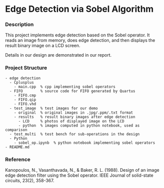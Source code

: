 # Edge Detection via Sobel Algorithm

### Description
This project implements edge detection based on the Sobel operator. It reads an image from memory, does edge detection, and then displays the result binary image on a LCD screen.

Details in our design are demonstrated in our report.

### Project Structure

```
- edge detection
  - Cplusplus
    - main.cpp  % cpp implementing sobel operators
  - FIFO        % source code for FIFO generated by Quartus
    - FIFO.cmp
    - FIFO.qip
    - FIFO.vhd
  - test_image  % test images for our demo
    - original  % original images in .jpg/.ppm/.txt format
    - results   % result binary images after edge detection
      - LCD     % photos of displayed image on the LCD
      - python  % images computed in python notebook, used as comparison
  - test_multi  % test bench for sub-operations in the design
  - Python
    - sobel_op.ipynb  % python notebook implementing sobel operators
- README.md
```

### Reference
Kanopoulos, N., Vasanthavada, N., & Baker, R. L. (1988). Design of an image edge detection filter using the Sobel operator. IEEE Journal of solid-state circuits, 23(2), 358-367.
